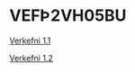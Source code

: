 # VEFÞ2VH05BU
[Verkefni 1.1](https://github.com/marteinnsi/marteinnsi.github.io/blob/master/2019-2/verkefni-1/answers.md)

[Verkefni 1.2](https://github.com/marteinnsi/marteinnsi.github.io/blob/dotari/verkefni-1/answers.md)